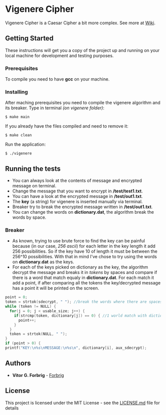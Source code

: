 # Vigenere Cipher

Vigenere Cipher is a Caesar Cipher a bit more complex. See more at [Wiki](https://en.wikipedia.org/wiki/Vigen%C3%A8re_cipher).

## Getting Started

These instructions will get you a copy of the project up and running on your local machine for development and testing purposes.

### Prerequisites

To compile you need to have **gcc** on your machine.  

### Installing

After maching prerequisites you need to compile the vigenere algorithm and its breaker. Type in terminal _(on vigenere folder)_:

```
$ make main
```

If you already have the files compiled and need to remove it:  

```
$ make clean
```
Run the application:

```
$ ./vigenere
```

## Running the tests

* You can always look at the contents of message and encrypted message on terminal.  
* Change the message that you want to encrypt in **/test/test1.txt**.  
* You can have a look at the encrypted message in **/test/out1.txt**.  
* The **key** (a string) for vigenere is inserted manually via terminal.  
* Breaker try to break the encrypted message written in **/test/out1.txt**.  
* You can change the words on **dictionary.dat**, the algorithm break the words by space.

### Breaker

* As known, trying to use brute force to find the key can be painful because (in our case, _256 ascii_) for each letter in the key length it add 256 possibilities. So if the key have 10 of length it must be between the 256^10 possibilities. With that in mind I've chose to try using the words on **dictionary.dat** as the keys.  
* For each of the keys picked on dictionary as the key, the algorithm decrypt the message and breaks it in _tokens_ by spaces and compare if there is a word that match equaly in **dictionary.dat**. For each match it add a point, if after comparing all the tokens the key/decrypted message has a point it will be printed on the screen.

```c
point = 0;
token = strtok(sdecrypt, " "); //break the words where there are spaces
while (token != NULL) {
  for(j = 0; j < usable_size; j++) {
    if(strcmp(token, dictionary[j]) == 0) { //1 world match with dictionary
      point++;
    }
  }
  token = strtok(NULL, " ");
}
if (point > 0) {
printf("KEY:\n%s\nMESSAGE:\n%s\n", dictionary[i], aux_sdecrypt);
```

## Authors

* **Vitor G. Forbrig** - [Forbrig](https://github.com/Forbrig)

## License

This project is licensed under the MIT License - see the [LICENSE.md](LICENSE.md) file for details
